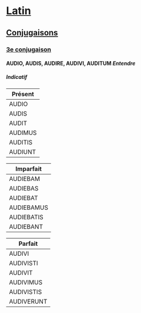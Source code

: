 # [Latin](../../../)
## [Conjugaisons](../../)
### [3e conjugaison](../)
#### AUDIO, AUDIS, AUDIRE, AUDIVI, AUDITUM *Entendre*
##### Indicatif

| Présent  |
| -------- |
| AUDIO    |
| AUDIS    |
| AUDIT    |
| AUDIMUS  |
| AUDITIS  |
| AUDIUNT  |

| Imparfait  |
| ---------- |
| AUDIEBAM   |
| AUDIEBAS   |
| AUDIEBAT   |
| AUDIEBAMUS |
| AUDIEBATIS |
| AUDIEBANT  |

| Parfait     |
| ----------- |
| AUDIVI      |
| AUDIVISTI   |
| AUDIVIT     |
| AUDIVIMUS   |
| AUDIVISTIS  |
| AUDIVERUNT  |